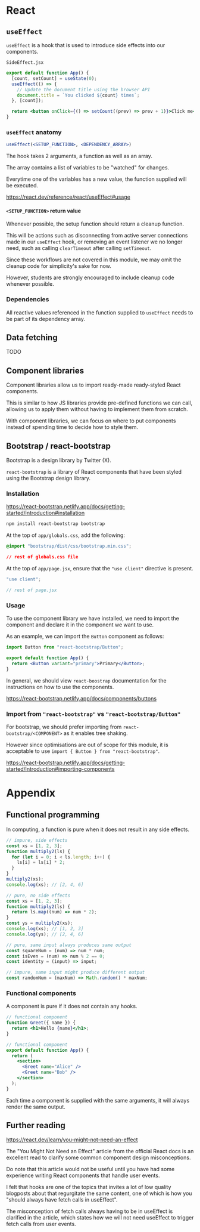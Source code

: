 # React

## `useEffect`

`useEffect` is a hook that is used to introduce side effects into our components.

`SideEffect.jsx`

```jsx
export default function App() {
  [count, setCount] = useState(0);
  useEffect(() => {
    // Update the document title using the browser API
    document.title = `You clicked ${count} times`;
  }, [count]);

  return <button onClick={() => setCount((prev) => prev + 1)}>Click me</button>;
}
```

### `useEffect` anatomy

```jsx
useEffect(<SETUP_FUNCTION>, <DEPENDENCY_ARRAY>)
```

The hook takes 2 arguments, a function as well as an array.

The array contains a list of variables to be "watched" for changes.

Everytime one of the variables has a new value, the function supplied will be executed.

https://react.dev/reference/react/useEffect#usage

#### `<SETUP_FUNCTION>` return value

Whenever possible, the setup function should return a cleanup function.

This will be actions such as disconnecting from active server connections made in our `useEffect` hook, or removing an event listener we no longer need, such as calling `clearTimeout` after calling `setTimeout`.

Since these workflows are not covered in this module, we may omit the cleanup code for simplicity's sake for now.

However, students are strongly encouraged to include cleanup code whenever possible.

### Dependencies

All reactive values referenced in the function supplied to `useEffect` needs to be part of its dependency array.

## Data fetching

TODO

## Component libraries

Component libraries allow us to import ready-made ready-styled React components.

This is similar to how JS libraries provide pre-defined functions we can call, allowing us to apply them without having to implement them from scratch.

With component libraries, we can focus on where to put components instead of spending time to decide how to style them.

## Bootstrap / react-bootstrap

Bootstrap is a design library by Twitter (X).

`react-bootstrap` is a library of React components that have been styled using the Bootstrap design library.

### Installation

https://react-bootstrap.netlify.app/docs/getting-started/introduction#installation

```bash
npm install react-bootstrap bootstrap
```

At the top of `app/globals.css`, add the following:

```css
@import "bootstrap/dist/css/bootstrap.min.css";

// rest of globals.css file
```

At the top of `app/page.jsx`, ensure that the `"use client"` directive is present.

```jsx
"use client";

// rest of page.jsx
```

### Usage

To use the component library we have installed, we need to import the component and declare it in the component we want to use.

As an example, we can import the `Button` component as follows:

```jsx
import Button from "react-bootstrap/Button";

export default function App() {
  return <Button variant="primary">Primary</Button>;
}
```

In general, we should view `react-boostrap` documentation for the instructions on how to use the components.

https://react-bootstrap.netlify.app/docs/components/buttons

### Import from `"react-bootstrap"` vs `"react-bootstrap/Button"`

For bootstrap, we should prefer importing from `react-bootstrap/<COMPONENT>` as it enables tree shaking.

However since optimisations are out of scope for this module, it is acceptable to use `import { Button } from "react-bootstrap"`.

https://react-bootstrap.netlify.app/docs/getting-started/introduction#importing-components

# Appendix

## Functional programming

In computing, a function is pure when it does not result in any side effects.

```js
// impure, side effects
const xs = [1, 2, 3];
function multiply2(ls) {
  for (let i = 0; i < ls.length; i++) {
    ls[i] = ls[i] * 2;
  }
}
multiply2(xs);
console.log(xs); // [2, 4, 6]

// pure, no side effects
const xs = [1, 2, 3];
function multiply2(ls) {
  return ls.map((num) => num * 2);
}
const ys = multiply2(xs);
console.log(xs); // [1, 2, 3]
console.log(ys); // [2, 4, 6]

// pure, same input always produces same output
const squareNum = (num) => num * num;
const isEven = (num) => num % 2 == 0;
const identity = (input) => input;

// impure, same input might produce different output
const randomNum = (maxNum) => Math.random() * maxNum;
```

### Functional components

A component is pure if it does not contain any hooks.

```jsx
// functional component
function Greet({ name }) {
  return <h1>Hello {name}</h1>;
}

// functional component
export default function App() {
  return (
    <section>
      <Greet name="Alice" />
      <Greet name="Bob" />
    </section>
  );
}
```

Each time a component is supplied with the same arguments, it will always render the same output.

## Further reading

https://react.dev/learn/you-might-not-need-an-effect

The "You Might Not Need an Effect" article from the official React docs is an excellent read to clarify some common component design misconceptions.

Do note that this article would not be useful until you have had some experience writing React components that handle user events.

I felt that hooks are one of the topics that invites a lot of low quality blogposts about that regurgitate the same content, one of which is how you "should always have fetch calls in useEffect".

The misconception of fetch calls always having to be in useEffect is clarified in the article, which states how we will not need useEffect to trigger fetch calls from user events.
